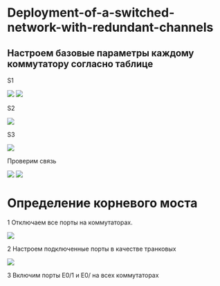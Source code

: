 # Deployment-of-a-switched-network-with-redundant-channels
## Настроем базовые параметры каждому коммутатору согласно таблице 
S1

![](https://github.com/iGORnetwork/Deployment-of-a-switched-network-with-redundant-channels/blob/main/image/Screenshot_1.png)
![](https://github.com/iGORnetwork/Deployment-of-a-switched-network-with-redundant-channels/blob/main/image/Screenshot_2.png)

S2

![](https://github.com/iGORnetwork/Deployment-of-a-switched-network-with-redundant-channels/blob/main/image/Screenshot_3.png)

S3

![](https://github.com/iGORnetwork/Deployment-of-a-switched-network-with-redundant-channels/blob/main/image/Screenshot_4.png)

Проверим связь 

![](https://github.com/iGORnetwork/Deployment-of-a-switched-network-with-redundant-channels/blob/main/image/Screenshot_5.png)
![](https://github.com/iGORnetwork/Deployment-of-a-switched-network-with-redundant-channels/blob/main/image/Screenshot_6.png)

# Определение корневого моста

1 Отключаем все порты на коммутаторах.

![](https://github.com/iGORnetwork/Deployment-of-a-switched-network-with-redundant-channels/blob/main/image/Screenshot_7.png)

2 Настроем подключенные порты в качестве транковых

![](https://github.com/iGORnetwork/Deployment-of-a-switched-network-with-redundant-channels/blob/main/image/Screenshot_8.png)

3 Включим порты E0/1 и E0/ на всех коммутаторах
